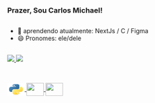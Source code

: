 ### Prazer, Sou Carlos Michael!

##

- 🌱 aprendendo atualmente: NextJs / C / Figma
- 😄 Pronomes: ele/dele

##

<div align="left">
  <a href="https://github.com/Seinenk">
  <img height="160em" src="https://github-readme-stats.vercel.app/api?username=Seinenk&show_icons=true&theme=dark&include_all_commits=true&count_private=true"/>
  <img height="160em" src="https://github-readme-stats.vercel.app/api/top-langs/?username=Seinenk&layout=compact&langs_count=7&theme=dark"/>
</div>

##
<div style="display: inline_block"><br>
  <img align="center" height="30" width="40" src="https://raw.githubusercontent.com/devicons/devicon/master/icons/python/python-original.svg">
  <img align="center" height="30" width="40" src="https://cdn.jsdelivr.net/gh/devicons/devicon/icons/c/c-original.svg" />
  <img align="center" height="30" width="40" src="https://cdn.jsdelivr.net/gh/devicons/devicon/icons/java/java-original.svg" />
</div>
